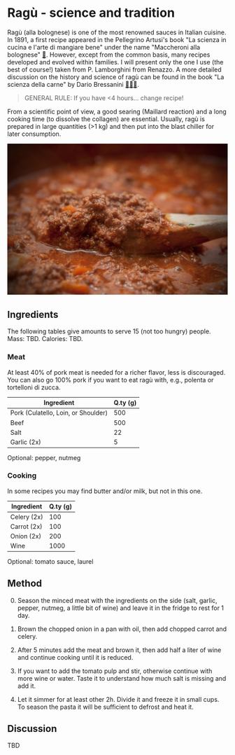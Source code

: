 # Ragù - science and tradition 

Ragù (alla bolognese) is one of the most renowned sauces in Italian cuisine. In 1891, a first recipe appeared in the Pellegrino Artusi's book "La scienza in cucina e l'arte di mangiare bene" under the name "Maccheroni alla bolognese" [📰][1]. However, except from the common basis, many recipes developed and evolved within families. I will present only the one I use (the best of course!) taken from P. Lamborghini from Renazzo. A more detailed discussion on the history and science of ragù can be found in the book "La scienza della carne" by Dario Bressanini [📰🇮🇹][2].

> GENERAL RULE: If you have <4 hours... change recipe!

From a scientific point of view, a good searing (Maillard reaction) and a long cooking time (to dissolve the collagen) are essential. Usually, ragù is prepared in large quantities (>1 kg) and then put into the blast chiller for later consumption.

<img src="images/ragu.jpg">



## Ingredients
The following tables give amounts to serve 15 (not too hungry) people. Mass: TBD. Calories: TBD.


### Meat
At least 40% of pork meat is needed for a richer flavor, less is discouraged. You can also go 100% pork if you want to eat ragù with, e.g., polenta or tortelloni di zucca.

| Ingredient  | Q.ty (g)  |
|-------------|-----------|
| Pork (Culatello, Loin, or Shoulder)    | 500    |
| Beef                                   | 500    |
| Salt                                   | 22     |
| Garlic (2x)                            | 5      |
Optional: pepper, nutmeg

### Cooking
In some recipes you may find butter and/or milk, but not in this one.

| Ingredient  | Q.ty (g)  |
|-------------|-----------|
| Celery (2x) | 100       |
| Carrot (2x) | 100       |
| Onion  (2x) | 200       |
| Wine        | 1000      |
Optional: tomato sauce, laurel



## Method
0. Season the minced meat with the ingredients on the side (salt, garlic, pepper, nutmeg, a little bit of wine) and leave it in the fridge to rest for 1 day.

1. Brown the chopped onion in a pan with oil, then add chopped carrot and celery.

2. After 5 minutes add the meat and brown it, then add half a liter of wine and continue cooking until it is reduced.

3. If you want to add the tomato pulp and stir, otherwise continue with more wine or water. Taste it to understand how much salt is missing and add it.

4. Let it simmer for at least other 2h. Divide it and freeze it in small cups. To season the pasta it will be sufficient to defrost and heat it.


## Discussion
TBD



<!-- ## References -->
[1]: https://www.pellegrinoartusi.it/87-maccheroni-alla-bolognese/
[2]: https://books.google.it/books/about/La_Scienza_della_Carne.html?id=IcWnDQAAQBAJ&redir_esc=y